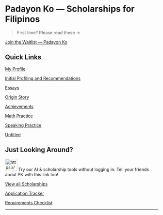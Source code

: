 # Padayon Ko — Scholarships for Filipinos

> First time? Please read these →
> 

[Join the Waitlist — Padayon Ko](Padayon%20Ko%20%E2%80%94%20Scholarships%20for%20Filipinos%207095196f76e14daab9a37a910b5a70ed/Join%20the%20Waitlist%20%E2%80%94%20Padayon%20Ko%2035ec3e4c5fed43cfaaced508568ee6b3.md)

## **Quick Links**

[My Profile](Padayon%20Ko%20%E2%80%94%20Scholarships%20for%20Filipinos%207095196f76e14daab9a37a910b5a70ed/My%20Profile%2094fe0da1049d42d3aa7696e4d501c0e4.md)

[Initial Profiling and Recommendations](Padayon%20Ko%20%E2%80%94%20Scholarships%20for%20Filipinos%207095196f76e14daab9a37a910b5a70ed/View%20all%20Scholarships%200bfd5ee3155349a5a0fbf49fe4d77bd5/Archive%20%E2%80%94%20Staff%20Only%20eb32317859204599b43d64e5ac9df135/Onboarding%208f83ed8fcd9749ae9a5dc27e98e9e17e/Initial%20Profiling%20and%20Recommendations%200406304281b34fce9e2909796b819d28.md) 

[Essays](Padayon%20Ko%20%E2%80%94%20Scholarships%20for%20Filipinos%207095196f76e14daab9a37a910b5a70ed/Essays%20e84d7cb5ddf943bcb013bc3ece658fb7.md)

[Origin Story](Padayon%20Ko%20%E2%80%94%20Scholarships%20for%20Filipinos%207095196f76e14daab9a37a910b5a70ed/Origin%20Story%20b5d603ee576a4898a9514b5cb5d5e1ab.md)

[Achievements](Padayon%20Ko%20%E2%80%94%20Scholarships%20for%20Filipinos%207095196f76e14daab9a37a910b5a70ed/Achievements%20f12389a7a79e434fbb1f2b539b2b6165.md)

[Math Practice](Padayon%20Ko%20%E2%80%94%20Scholarships%20for%20Filipinos%207095196f76e14daab9a37a910b5a70ed/Math%20Practice%20124bb4f5acc84056abe68dafcebd55af.md)

[Speaking Practice](Padayon%20Ko%20%E2%80%94%20Scholarships%20for%20Filipinos%207095196f76e14daab9a37a910b5a70ed/Speaking%20Practice%20623653558dbe48c7bae28bd2e9fa012d.md)

[Untitled](Padayon%20Ko%20%E2%80%94%20Scholarships%20for%20Filipinos%207095196f76e14daab9a37a910b5a70ed/Untitled%201c8811c17d084f3a94597df1e43018e4.csv)

## **Just Looking Around?**

<aside>
<img src="https://www.notion.so/icons/groups_gray.svg" alt="https://www.notion.so/icons/groups_gray.svg" width="40px" /> Try our AI & scholarship tools without logging in. Tell your friends about PK with this link too!

</aside>

[View all Scholarships](Padayon%20Ko%20%E2%80%94%20Scholarships%20for%20Filipinos%207095196f76e14daab9a37a910b5a70ed/View%20all%20Scholarships%200bfd5ee3155349a5a0fbf49fe4d77bd5.md)

[Application Tracker](Padayon%20Ko%20%E2%80%94%20Scholarships%20for%20Filipinos%207095196f76e14daab9a37a910b5a70ed/Application%20Tracker%20ba7bfe9e60ba4c01aaf760d21838ee5c.md)

[Requirements Checklist](Padayon%20Ko%20%E2%80%94%20Scholarships%20for%20Filipinos%207095196f76e14daab9a37a910b5a70ed/Requirements%20Checklist%20996622c3bf1a426d9fb48c728db986c5.md)

---